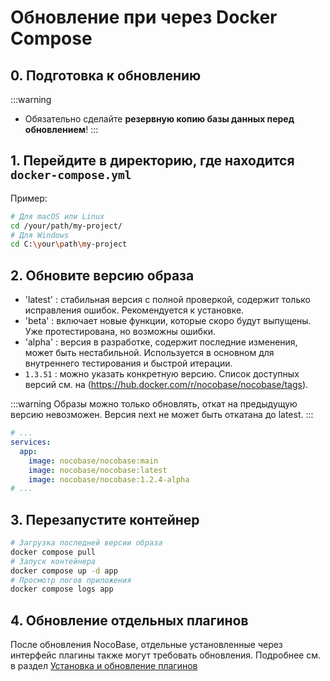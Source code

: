 # Обновление при через Docker Compose

## 0. Подготовка к обновлению

:::warning
- Обязательно сделайте **резервную копию базы данных перед обновлением**!
:::

## 1. Перейдите в директорию, где находится `docker-compose.yml`

Пример:

```bash
# Для macOS или Linux
cd /your/path/my-project/
# Для Windows
cd C:\your\path\my-project
```

## 2. Обновите версию образа

- 'latest' : стабильная версия с полной проверкой, содержит только исправления ошибок. Рекомендуется к установке.
- 'beta' : включает новые функции, которые скоро будут выпущены. Уже протестирована, но возможны ошибки.
- 'alpha' : версия в разработке, содержит последние изменения, может быть нестабильной. Используется в основном для внутреннего тестирования и быстрой итерации.
- ` 1.3.51 ` : можно указать конкретную версию. Список доступных версий см. на (https://hub.docker.com/r/nocobase/nocobase/tags).

:::warning
Образы можно только обновлять, откат на предыдущую версию невозможен. Версия next не может быть откатана до latest.
:::

```yml
# ...
services:
  app:
    image: nocobase/nocobase:main
    image: nocobase/nocobase:latest
    image: nocobase/nocobase:1.2.4-alpha
# ...
```

## 3. Перезапустите контейнер

```bash
# Загрузка последней версии образа
docker compose pull
# Запуск контейнера
docker compose up -d app
# Просмотр логов приложения
docker compose logs app
```

## 4. Обновление отдельных плагинов

После обновления NocoBase, отдельные установленные через интерфейс плагины также могут требовать обновления. Подробнее см. в раздел [Установка и обновление плагинов](/welcome/getting-started/plugin)
